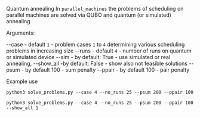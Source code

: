 

Quantum annealing
In ```parallel_machines```  the problems of scheduling on parallel machines are solved via QUBO and quantum (or simulated) annealing

Arguments:

--case - default ```1``` - problem cases ```1``` to ```4``` determining various scheduling problems in increasing size
--runs  - default ```4``` - number of runs on quantum or simulated device
--sim - by default: True - use simulated or real annealing,
--show_all -by default: False - show also not feasible solutions
--psum  - by default 100 - sum penalty
--ppair - by default 100 - pair penalty


Example use 

```
python3 solve_problems.py --case 4 --no_runs 25 --psum 200 --ppair 100

```


```
python3 solve_problems.py --case 4 --no_runs 25 --psum 200 --ppair 100 --show_all 1

```

